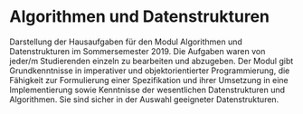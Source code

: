 # Algorithmen und Datenstrukturen
Darstellung der Hausaufgaben für den Modul Algorithmen und Datenstrukturen im Sommersemester 2019. Die Aufgaben waren von jeder/m Studierenden einzeln zu bearbeiten und abzugeben. Der Modul gibt Grundkenntnisse in imperativer und objektorientierter Programmierung, die Fähigkeit zur Formulierung einer Spezifikation und ihrer Umsetzung in eine Implementierung sowie Kenntnisse der wesentlichen Datenstrukturen und Algorithmen. Sie sind sicher in der Auswahl geeigneter Datenstrukturen.
